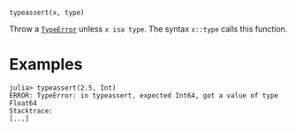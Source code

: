 ```
typeassert(x, type)
```

Throw a [`TypeError`](@ref) unless `x isa type`. The syntax `x::type` calls this function.

# Examples

```jldoctest
julia> typeassert(2.5, Int)
ERROR: TypeError: in typeassert, expected Int64, got a value of type Float64
Stacktrace:
[...]
```
